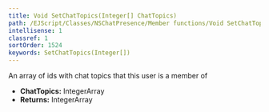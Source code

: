 ```yaml
---
title: Void SetChatTopics(Integer[] ChatTopics)
path: /EJScript/Classes/NSChatPresence/Member functions/Void SetChatTopics(Integer[] p_0)
intellisense: 1
classref: 1
sortOrder: 1524
keywords: SetChatTopics(Integer[])
---
```



An array of ids with chat topics that this user is a member of



* **ChatTopics:** IntegerArray
* **Returns:** IntegerArray


